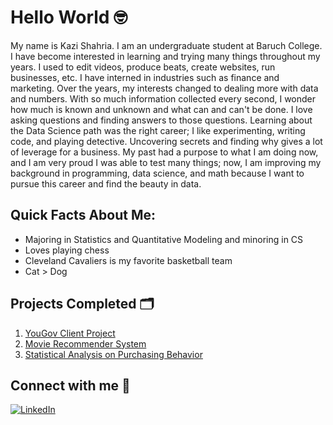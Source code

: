 # Hello World 🤓

My name is Kazi Shahria. I am an undergraduate student at Baruch College. I have become interested in learning and trying many things throughout my years. I used to edit videos, produce beats, create websites, run businesses, etc. I have interned in industries such as finance and marketing. Over the years, my interests changed to dealing more with data and numbers. With so much information collected every second, I wonder how much is known and unknown and what can and can't be done. I love asking questions and finding answers to those questions. Learning about the Data Science path was the right career; I like experimenting, writing code, and playing detective. Uncovering secrets and finding why gives a lot of leverage for a business. My past had a purpose to what I am doing now, and I am very proud I was able to test many things; now, I am improving my background in programming, data science, and math because I want to pursue this career and find the beauty in data.

## Quick Facts About Me:
- Majoring in Statistics and Quantitative Modeling and minoring in CS
- Loves playing chess
- Cleveland Cavaliers is my favorite basketball team
- Cat > Dog

## Projects Completed 🗂️
1. [YouGov Client Project](https://github.com/kaziis/yougov-client-project/blob/main/deck/Activation%20Deck.pdf)
2. [Movie Recommender System](https://github.com/kaziis/netflix-movie-recommender-system/blob/main/notebook/V1_MRS.ipynb)
3. [Statistical Analysis on Purchasing Behavior](https://github.com/kaziis/purchase-behavior-analysis/blob/main/doc/Research%20Paper.pdf)

## Connect with me 🔗
[![LinkedIn](https://img.shields.io/badge/LinkedIn-0A66C2?style=for-the-badge&logo=linkedin&logoColor=white)](https://www.linkedin.com/in/kazishahria/)
